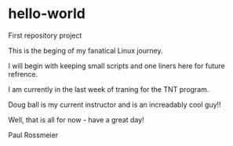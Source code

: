 # hello-world
First repository project

This is the beging of my fanatical Linux journey.

I will begin with keeping small scripts and one liners here for future refrence.

I am currently in the last week of traning for the TNT program.

Doug ball is my current instructor and is an increadably cool guy!!


Well, that is all for now - have a great day!

Paul Rossmeier
